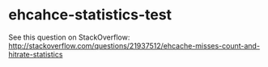 ehcahce-statistics-test
=======================

See this question on StackOverflow: http://stackoverflow.com/questions/21937512/ehcache-misses-count-and-hitrate-statistics
